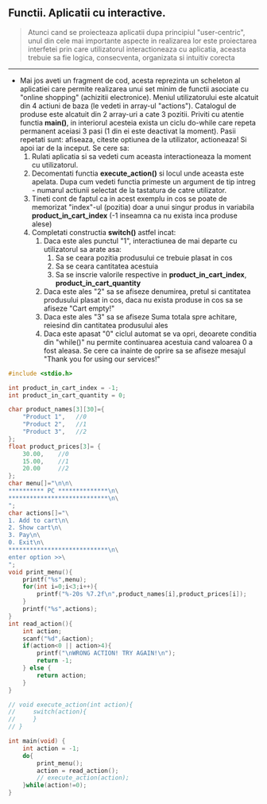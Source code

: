 ## Functii. Aplicatii cu interactive.

> Atunci cand se proiecteaza aplicatii dupa principiul "user-centric", unul din cele mai importante aspecte in realizarea lor este proiectarea interfetei prin care utilizatorul interactioneaza cu aplicatia, aceasta trebuie sa fie logica, consecventa, organizata si intuitiv corecta

---

* Mai jos aveti un fragment de cod, acesta reprezinta un scheleton al aplicatiei care permite realizarea unui set minim de functii asociate cu "online shopping" (achizitii electronice). Meniul utilizatorului este alcatuit din 4 actiuni de baza (le vedeti in array-ul "actions"). Catalogul de produse este alcatuit din 2 array-uri a cate 3 pozitii. Priviti cu atentie functia **main()**, in interiorul acesteia exista un ciclu do-while care repeta permanent aceiasi 3 pasi (1 din ei este deactivat la moment). Pasii repetati sunt: afiseaza, citeste optiunea de la utilizator, actioneaza! Si apoi iar de la inceput. Se cere sa:
  1. Rulati aplicatia si sa vedeti cum aceasta interactioneaza la moment cu utilizatorul.
  2. Decomentati functia  **execute_action()** si locul unde aceasta este apelata. Dupa cum vedeti functia primeste un argument de tip intreg - numarul actiunii selectat de la tastatura de catre utilizator.
  3. Tineti cont de faptul ca in acest exemplu in cos se poate de memorizat "index"-ul (pozitia) doar a unui singur produs in variabila **product_in_cart_index** (-1 inseamna ca nu exista inca produse alese)
  4. Completati constructia **switch()** astfel incat:
     1. Daca este ales punctul "1", interactiunea de mai departe cu utilizatorul sa arate asa:
        1. Sa se ceara pozitia produsului ce trebuie plasat in cos
        2. Sa se ceara cantitatea acestuia
        3. Sa se inscrie valorile respective in **product_in_cart_index**, **product_in_cart_quantity**
     2. Daca este ales "2" sa se afiseze denumirea, pretul si cantitatea produsului plasat in cos, daca nu exista produse in cos sa se afiseze "Cart empty!"
     3. Daca este ales "3" sa se afiseze Suma totala spre achitare, reiesind din cantitatea produsului ales
     4. Daca este apasat "0" ciclul automat se va opri, deoarete conditia din "while()" nu permite continuarea acestuia cand valoarea 0 a fost aleasa. Se cere ca inainte de oprire sa se afiseze mesajul "Thank you for using our services!"


```c
#include <stdio.h>

int product_in_cart_index = -1;
int product_in_cart_quantity = 0;

char product_names[3][30]={
    "Product 1",   //0
    "Product 2",   //1
    "Product 3",   //2
};
float product_prices[3]= {
    30.00,    //0
    15.00,    //1
    20.00     //2
};
char menu[]="\n\n\
********** PC **************\n\
****************************\n\
";
char actions[]="\
1. Add to cart\n\
2. Show cart\n\
3. Pay\n\
0. Exit\n\
****************************\n\
enter option >>\
";
void print_menu(){
    printf("%s",menu);
    for(int i=0;i<3;i++){
        printf("%-20s %7.2f\n",product_names[i],product_prices[i]);
    }
    printf("%s",actions);
}
int read_action(){
    int action;
    scanf("%d",&action);
    if(action<0 || action>4){
        printf("\nWRONG ACTION! TRY AGAIN!\n");
        return -1;
    } else {
        return action;
    }
}

// void execute_action(int action){
//     switch(action){
//     }
// }

int main(void) {
    int action = -1;
    do{
        print_menu();
        action = read_action();
        // execute_action(action);
    }while(action!=0);
}

```